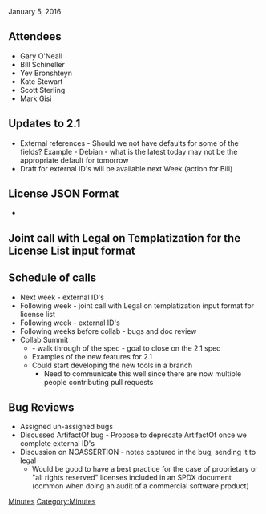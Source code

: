 January 5, 2016

## Attendees

  - Gary O'Neall
  - Bill Schineller
  - Yev Bronshteyn
  - Kate Stewart
  - Scott Sterling
  - Mark Gisi

## Updates to 2.1

  - External references - Should we not have defaults for some of the
    fields? Example - Debian - what is the latest today may not be the
    appropriate default for tomorrow
  - Draft for external ID's will be available next Week (action for
    Bill)

## License JSON Format

  - 
## Joint call with Legal on Templatization for the License List input format

## Schedule of calls

  - Next week - external ID's
  - Following week - joint call with Legal on templatization input
    format for license list
  - Following week - external ID's
  - Following weeks before collab - bugs and doc review
  - Collab Summit
      - \- walk through of the spec - goal to close on the 2.1 spec
      - Examples of the new features for 2.1
      - Could start developing the new tools in a branch
          - Need to communicate this well since there are now multiple
            people contributing pull requests

## Bug Reviews

  - Assigned un-assigned bugs
  - Discussed ArtifactOf bug - Propose to deprecate ArtifactOf once we
    complete external ID's
  - Discussion on NOASSERTION - notes captured in the bug, sending it to
    legal
      - Would be good to have a best practice for the case of
        proprietary or "all rights reserved" licenses included in an
        SPDX document (common when doing an audit of a commercial
        software product)

[Minutes](Category:Technical "wikilink")
[Category:Minutes](Category:Minutes "wikilink")
